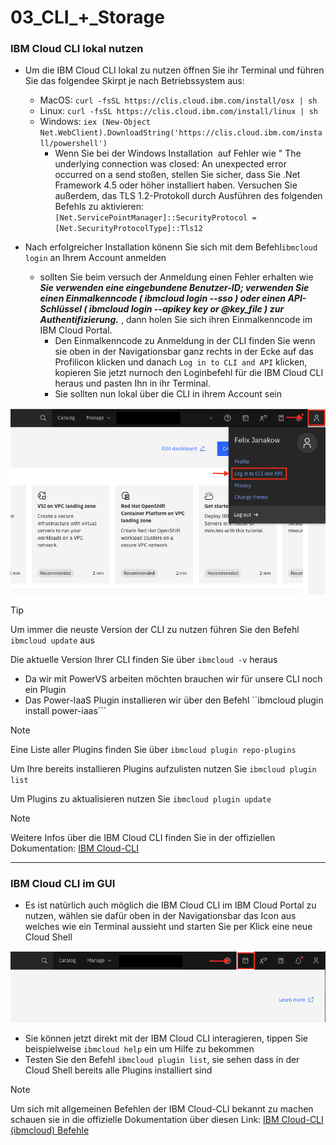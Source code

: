 # 03_CLI_+_Storage
### IBM Cloud CLI lokal nutzen

- Um die IBM Cloud CLI lokal zu nutzen öffnen Sie ihr Terminal und führen Sie das folgendee Skirpt je nach Betriebssystem aus: 

    - MacOS: ``curl -fsSL https://clis.cloud.ibm.com/install/osx | sh``
    - Linux: ``curl -fsSL https://clis.cloud.ibm.com/install/linux | sh``
    - Windows: ``iex (New-Object Net.WebClient).DownloadString('https://clis.cloud.ibm.com/install/powershell')``
        - Wenn Sie bei der Windows Installation  auf Fehler wie " The underlying connection was closed: An unexpected error occurred on a send stoßen, stellen Sie sicher, dass Sie .Net Framework 4.5 oder höher installiert haben. Versuchen Sie außerdem, das TLS 1.2-Protokoll durch Ausführen des folgenden Befehls zu aktivieren: 
        ``[Net.ServicePointManager]::SecurityProtocol = [Net.SecurityProtocolType]::Tls12``

- Nach erfolgreicher Installation könenn Sie sich mit dem Befehl``ibmcloud login`` an Ihrem Account anmelden
    -  sollten Sie beim versuch der Anmeldung einen Fehler erhalten wie ***Sie verwenden eine eingebundene Benutzer-ID; verwenden Sie einen Einmalkenncode ( ibmcloud login --sso ) oder einen API-Schlüssel ( ibmcloud login --apikey key or @key_file ) zur Authentifizierung.*** , dann holen Sie sich ihren Einmalkenncode im IBM Cloud Portal.
        - Den Einmalkenncode zu Anmeldung in der CLI finden Sie wenn sie oben in der Navigationsbar ganz rechts in der Ecke auf das Profilicon klicken und danach ``Log in to CLI and API`` klicken, kopieren Sie jetzt nurnoch den Loginbefehl für die IBM Cloud CLI heraus und pasten Ihn in ihr Terminal.
        - Sie sollten nun lokal über die CLI in ihrem Account sein  

<img src="_images/CLI_login.png" width="700">

>[!TIP]
> Um immer die neuste Version der CLI zu nutzen führen Sie den Befehl ``ibmcloud update`` aus
>
> Die aktuelle Version Ihrer CLI finden Sie über ``ibmcloud -v`` heraus

- Da wir mit PowerVS arbeiten möchten brauchen wir für unsere CLI noch ein Plugin
- Das Power-IaaS Plugin installieren wir über den Befehl ``ibmcloud plugin install power-iaas```

>[!NOTE]
> Eine Liste aller Plugins finden Sie über ``ibmcloud plugin repo-plugins``
>
> Um Ihre bereits installieren Plugins aufzulisten nutzen Sie ``ibmcloud plugin list``
>
> Um Plugins zu aktualisieren nutzen Sie ``ibmcloud plugin update``

>[!NOTE]
> Weitere Infos über die IBM Cloud CLI finden Sie in der offiziellen Dokumentation: [IBM Cloud-CLI](https://cloud.ibm.com/docs/cli?topic=cli-install-ibmcloud-cli)

---
### IBM Cloud CLI im GUI

- Es ist natürlich auch möglich die IBM Cloud CLI im IBM Cloud Portal zu nutzen, wählen sie dafür oben in der Navigationsbar das Icon aus welches wie ein Terminal aussieht und starten Sie per Klick eine neue Cloud Shell

<img src="_images/Cloud-Shell.png" width="700">

- Sie können jetzt direkt mit der IBM Cloud CLI interagieren, tippen Sie beispielweise ``ibmcloud help`` ein um Hilfe zu bekommen 
- Testen Sie den Befehl ``ibmcloud plugin list``, sie sehen dass in der Cloud Shell bereits alle Plugins installiert sind

>[!NOTE]
> Um sich mit allgemeinen Befehlen der IBM Cloud-CLI bekannt zu machen schauen sie in die offizielle Dokumentation über diesen Link: [IBM Cloud-CLI (ibmcloud) Befehle ](https://cloud.ibm.com/docs/cli?topic=cli-ibmcloud_cli) 